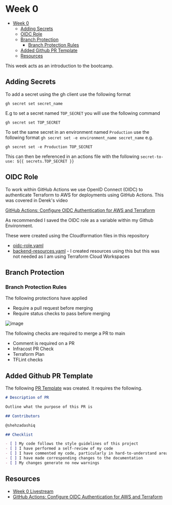 # Week 0

- [Week 0](#week-0)
  - [Adding Secrets](#adding-secrets)
  - [OIDC Role](#oidc-role)
  - [Branch Protection](#branch-protection)
    - [Branch Protection Rules](#branch-protection-rules)
  - [Added Github PR Template](#added-github-pr-template)
  - [Resources](#resources)

This week acts as an introduction to the bootcamp.

## Adding Secrets

To add a secret using the gh client use the following format

`gh secret set secret_name`

E.g to set a secret named `TOP_SECRET` you will use the following command

`gh secret set TOP_SECRET`

To set the same secret in an environment named `Production` use the following format `gh secret set -e environment_name secret_name` e.g.

`gh secret set -e Production TOP_SECRET`

This can then be referenced in an actions file with the following `secret-to-use: ${{ secrets.TOP_SECRET }}`

## OIDC Role

To work within GitHub Actions we use OpenID Connect (OIDC) to authenticate Terraform to AWS for deployments using GitHub Actions. This was covered in Derek's video

[GitHub Actions: Configure OIDC Authentication for AWS and Terraform](https://www.youtube.com/watch?v=USIVWqXVv_U)

As recommended I saved the OIDC role as a variable within my Github Environment.

These were created using the Cloudformation files in this repository

- [oidc-role.yaml](../cfn/oidc-role.yaml)
- [backend-resources.yaml](../cfn/backend-resources.yaml) - I created resources using this but this was not needed as I am using Terraform Cloud Workspaces

## Branch Protection

### Branch Protection Rules

The following protections have applied

- Require a pull request before merging
- Require status checks to pass before merging

![image](https://github.com/user-attachments/assets/72311bea-9db1-483c-a6d7-4897a8c6163e)

The following checks are required to merge a PR to main

- Comment is required on a PR
- Infracost PR Check
- Terraform Plan
- TFLint checks

## Added Github PR Template

The following [PR Template](../.github/pull_request_template.md) was created. It requires the following.

```md
# Description of PR

Outline what the purpose of this PR is

## Contributors

@shehzadashiq

## Checklist

- [ ] My code follows the style guidelines of this project
- [ ] I have performed a self-review of my code
- [ ] I have commented my code, particularly in hard-to-understand areas
- [ ] I have made corresponding changes to the documentation
- [ ] My changes generate no new warnings
```

## Resources

- [Week 0 Livestream](https://www.youtube.com/watch?v=ciqxSVo4JXk&t=18s)
- [GitHub Actions: Configure OIDC Authentication for AWS and Terraform](https://www.youtube.com/watch?v=USIVWqXVv_U)
